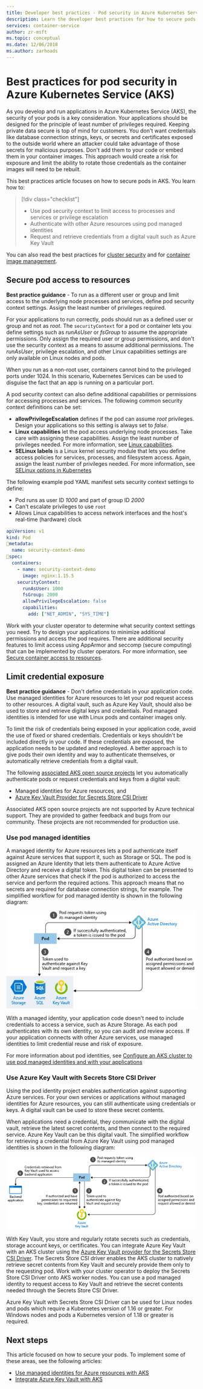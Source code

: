```yaml
---
title: Developer best practices - Pod security in Azure Kubernetes Services (AKS)
description: Learn the developer best practices for how to secure pods in Azure Kubernetes Service (AKS)
services: container-service
author: zr-msft
ms.topic: conceptual
ms.date: 12/06/2018
ms.author: zarhoads
---
```


# Best practices for pod security in Azure Kubernetes Service (AKS)

As you develop and run applications in Azure Kubernetes Service (AKS), the security of your pods is a key consideration. Your applications should be designed for the principle of least number of privileges required. Keeping private data secure is top of mind for customers. You don't want credentials like database connection strings, keys, or secrets and certificates exposed to the outside world where an attacker could take advantage of those secrets for malicious purposes. Don't add them to your code or embed them in your container images. This approach would create a risk for exposure and limit the ability to rotate those credentials as the container images will need to be rebuilt.

This best practices article focuses on how to secure pods in AKS. You learn how to:

> [!div class="checklist"]
> * Use pod security context to limit access to processes and services or privilege escalation
> * Authenticate with other Azure resources using pod managed identities
> * Request and retrieve credentials from a digital vault such as Azure Key Vault

You can also read the best practices for [cluster security][best-practices-cluster-security] and for [container image management][best-practices-container-image-management].

## Secure pod access to resources

**Best practice guidance** - To run as a different user or group and limit access to the underlying node processes and services, define pod security context settings. Assign the least number of privileges required.

For your applications to run correctly, pods should run as a defined user or group and not as *root*. The `securityContext` for a pod or container lets you define settings such as *runAsUser* or *fsGroup* to assume the appropriate permissions. Only assign the required user or group permissions, and don't use the security context as a means to assume additional permissions. The *runAsUser*, privilege escalation, and other Linux capabilities settings are only available on Linux nodes and pods.

When you run as a non-root user, containers cannot bind to the privileged ports under 1024. In this scenario, Kubernetes Services can be used to disguise the fact that an app is running on a particular port.

A pod security context can also define additional capabilities or permissions for accessing processes and services. The following common security context definitions can be set:

* **allowPrivilegeEscalation** defines if the pod can assume *root* privileges. Design your applications so this setting is always set to *false*.
* **Linux capabilities** let the pod access underlying node processes. Take care with assigning these capabilities. Assign the least number of privileges needed. For more information, see [Linux capabilities][linux-capabilities].
* **SELinux labels** is a Linux kernel security module that lets you define access policies for services, processes, and filesystem access. Again, assign the least number of privileges needed. For more information, see [SELinux options in Kubernetes][selinux-labels]

The following example pod YAML manifest sets security context settings to define:

* Pod runs as user ID *1000* and part of group ID *2000*
* Can't escalate privileges to use `root`
* Allows Linux capabilities to access network interfaces and the host's real-time (hardware) clock

```yaml
apiVersion: v1
kind: Pod
metadata:
  name: security-context-demo
spec:
  containers:
    - name: security-context-demo
      image: nginx:1.15.5
    securityContext:
      runAsUser: 1000
      fsGroup: 2000
      allowPrivilegeEscalation: false
      capabilities:
        add: ["NET_ADMIN", "SYS_TIME"]
```

Work with your cluster operator to determine what security context settings you need. Try to design your applications to minimize additional permissions and access the pod requires. There are additional security features to limit access using AppArmor and seccomp (secure computing) that can be implemented by cluster operators. For more information, see [Secure container access to resources][apparmor-seccomp].

## Limit credential exposure

**Best practice guidance** - Don't define credentials in your application code. Use managed identities for Azure resources to let your pod request access to other resources. A digital vault, such as Azure Key Vault, should also be used to store and retrieve digital keys and credentials. Pod managed identities is intended for use with Linux pods and container images only.

To limit the risk of credentials being exposed in your application code, avoid the use of fixed or shared credentials. Credentials or keys shouldn't be included directly in your code. If these credentials are exposed, the application needs to be updated and redeployed. A better approach is to give pods their own identity and way to authenticate themselves, or automatically retrieve credentials from a digital vault.

The following [associated AKS open source projects][aks-associated-projects] let you automatically authenticate pods or request credentials and keys from a digital vault:

* Managed identities for Azure resources, and
* [Azure Key Vault Provider for Secrets Store CSI Driver](https://github.com/Azure/secrets-store-csi-driver-provider-azure#usage)

Associated AKS open source projects are not supported by Azure technical support. They are provided to gather feedback and bugs from our community. These projects are not recommended for production use.

### Use pod managed identities

A managed identity for Azure resources lets a pod authenticate itself against Azure services that support it, such as Storage or SQL. The pod is assigned an Azure Identity that lets them authenticate to Azure Active Directory and receive a digital token. This digital token can be presented to other Azure services that check if the pod is authorized to access the service and perform the required actions. This approach means that no secrets are required for database connection strings, for example. The simplified workflow for pod managed identity is shown in the following diagram:

![Simplified workflow for pod managed identity in Azure](media/developer-best-practices-pod-security/basic-pod-identity.png)

With a managed identity, your application code doesn't need to include credentials to access a service, such as Azure Storage. As each pod authenticates with its own identity, so you can audit and review access. If your application connects with other Azure services, use managed identities to limit credential reuse and risk of exposure.

For more information about pod identities, see [Configure an AKS cluster to use pod managed identities and with your applications][aad-pod-identity]

### Use Azure Key Vault with Secrets Store CSI Driver

Using the pod identity project enables authentication against supporting Azure services. For your own services or applications without managed identities for Azure resources, you can still authenticate using credentials or keys. A digital vault can be used to store these secret contents.

When applications need a credential, they communicate with the digital vault, retrieve the latest secret contents, and then connect to the required service. Azure Key Vault can be this digital vault. The simplified workflow for retrieving a credential from Azure Key Vault using pod managed identities is shown in the following diagram:

![Simplified workflow for retrieving a credential from Key Vault using a pod managed identity](media/developer-best-practices-pod-security/basic-key-vault.png)

With Key Vault, you store and regularly rotate secrets such as credentials, storage account keys, or certificates. You can integrate Azure Key Vault with an AKS cluster using the [Azure Key Vault provider for the Secrets Store CSI Driver](https://github.com/Azure/secrets-store-csi-driver-provider-azure#usage). The Secrets Store CSI driver enables the AKS cluster to natively retrieve secret contents from Key Vault and securely provide them only to the requesting pod. Work with your cluster operator to deploy the Secrets Store CSI Driver onto AKS worker nodes. You can use a pod managed identity to request access to Key Vault and retrieve the secret contents needed through the Secrets Store CSI Driver.

Azure Key Vault with Secrets Store CSI Driver can be used for Linux nodes and pods which require a Kubernetes version of 1.16 or greater. For Windows nodes and pods a Kubernetes version of 1.18 or greater is required.

## Next steps

This article focused on how to secure your pods. To implement some of these areas, see the following articles:

* [Use managed identities for Azure resources with AKS][aad-pod-identity]
* [Integrate Azure Key Vault with AKS][aks-keyvault-csi-driver]

<!-- EXTERNAL LINKS -->
[aad-pod-identity]: https://github.com/Azure/aad-pod-identity#demo
[aks-keyvault-csi-driver]: https://github.com/Azure/secrets-store-csi-driver-provider-azure#usage
[linux-capabilities]: http://man7.org/linux/man-pages/man7/capabilities.7.html
[selinux-labels]: https://kubernetes.io/docs/reference/generated/kubernetes-api/v1.12/#selinuxoptions-v1-core
[aks-associated-projects]: https://github.com/Azure/AKS/blob/master/previews.md#associated-projects

<!-- INTERNAL LINKS -->
[best-practices-cluster-security]: operator-best-practices-cluster-security.md
[best-practices-container-image-management]: operator-best-practices-container-image-management.md
[aks-pod-identities]: operator-best-practices-identity.md#use-pod-identities
[apparmor-seccomp]: operator-best-practices-cluster-security.md#secure-container-access-to-resources